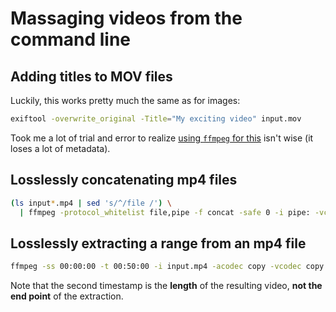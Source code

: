 # Massaging videos from the command line

## Adding titles to MOV files

Luckily, this works pretty much the same as for images:

```bash
exiftool -overwrite_original -Title="My exciting video" input.mov
```

Took me a lot of trial and error to realize [using `ffmpeg` for this](https://stackoverflow.com/a/11479066) isn't wise (it loses a lot of metadata).

## Losslessly concatenating mp4 files

```bash
(ls input*.mp4 | sed 's/^/file /') \
  | ffmpeg -protocol_whitelist file,pipe -f concat -safe 0 -i pipe: -vcodec copy -acodec copy output.mp4
```

## Losslessly extracting a range from an mp4 file

```bash
ffmpeg -ss 00:00:00 -t 00:50:00 -i input.mp4 -acodec copy -vcodec copy output.mp4
```

Note that the second timestamp is the **length** of the resulting video, **not the end point** of the extraction.
